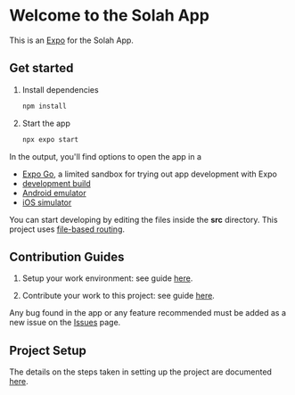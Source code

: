 # Welcome to the Solah App

This is an [Expo](https://expo.dev) for the Solah App.

## Get started

1. Install dependencies

   ```bash
   npm install
   ```

2. Start the app

   ```bash
   npx expo start
   ```

In the output, you'll find options to open the app in a

- [Expo Go](https://expo.dev/go), a limited sandbox for trying out app development with Expo
- [development build](https://docs.expo.dev/develop/development-builds/introduction/)
- [Android emulator](https://docs.expo.dev/workflow/android-studio-emulator/)
- [iOS simulator](https://docs.expo.dev/workflow/ios-simulator/)

You can start developing by editing the files inside the **src** directory. This project uses
[file-based routing](https://docs.expo.dev/router/introduction).

## Contribution Guides

1. Setup your work environment: see guide [here](docs/Contribution/EnvSetup.md).

2. Contribute your work to this project: see guide [here](docs/Contribution/index.md).

Any bug found in the app or any feature recommended must be added as a new issue on the
[Issues](https://github.com/LUXA-Digital-Solutions/solah-app/issues) page.

## Project Setup

The details on the steps taken in setting up the project are documented
[here](docs/Project-Setup/index.md).
